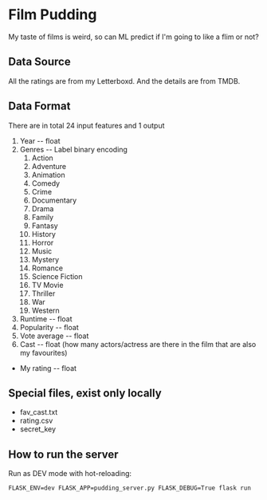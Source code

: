 # Film Pudding

My taste of films is weird, so can ML predict if I'm going to like a flim or not?

## Data Source

All the ratings are from my Letterboxd. And the details are from TMDB.

## Data Format

There are in total 24 input features and 1 output
1.  Year -- float
2.  Genres -- Label binary encoding
    1. Action
    2. Adventure
    3. Animation
    4. Comedy
    5. Crime
    6. Documentary
    7. Drama
    8. Family
    9. Fantasy
    10. History
    11. Horror
    12. Music
    13. Mystery
    14. Romance
    15. Science Fiction
    16. TV Movie
    17. Thriller
    18. War
    19. Western
3. Runtime -- float
4. Popularity -- float
5. Vote average -- float
6. Cast -- float (how many actors/actress are there in the film that are also my favourites)
*  My rating -- float

## Special files, exist only locally

*  fav_cast.txt
*  rating.csv
*  secret_key

## How to run the server

Run as DEV mode with hot-reloading:

`FLASK_ENV=dev FLASK_APP=pudding_server.py FLASK_DEBUG=True flask run`